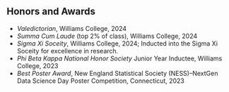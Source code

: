 ## Honors and Awards

<ul style="margin:0 0 5px;">
  <li><autocolor><em>Valedictorian</em>, Williams College, 2024</autocolor></li>
  <li><autocolor><em>Summa Cum Laude</em> (top 2% of class), Williams College, 2024</autocolor></li>
  <li><autocolor><em>Sigma Xi Soceity</em>, Williams College, 2024; Inducted into the Sigma Xi Soceity for excellence in research.</autocolor></li>
  <li><autocolor><em>Phi Beta Kappa National Honor Society</em> Junior Year Inductee, Williams College, 2023</autocolor></li>
  <li><autocolor><em>Best Poster Award</em>, New England Statistical Society (NESS)–NextGen Data Science Day Poster Competition, Connecticut, 2023</autocolor></li>
</ul>